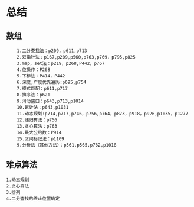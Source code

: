 # 总结
## 数组
        1.二分查找法：p209，p611,p713
        2.双指针法：p167,p209,p560,p763,p769，p795,p825
        3.map，set法：p219，p268,P442，p767
        4.位操作：P268
        5.下标法：P414，P442
        6.深度,广度优先遍历:p695,p754
        7.模式匹配：p611,p717
        8.排序法：p621
        9.滑动窗口：p643,p713,p1014
        10.累计法：p643,p1031
        11.动态规划:p714,p717,p746，p756,p764，p873，p918，p926,p1035，p1277
        12.递归算法：p756
        13.贪心算法：p763
        14.最大公约数：P914
        15.区间标记法：p1109
        9.分析法（其他方法）：p561,p565,p762,p1018
 
## 难点算法
    1.动态规划
    2.贪心算法
    3.排列
    4.二分查找的终止位置确定